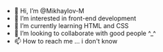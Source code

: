 - 👋 Hi, I’m @Mikhaylov-M
- 👀 I’m interested in front-end development
- 🌱 I’m currently learning HTML and CSS
- 💞️ I’m looking to collaborate with good people ^_^
- 📫 How to reach me ... i don't know

<!---
Mikhaylov-M/Mikhaylov-M is a ✨ special ✨ repository because its `README.md` (this file) appears on your GitHub profile.
You can click the Preview link to take a look at your changes.
--->
